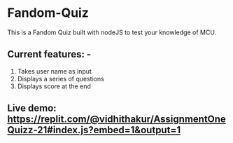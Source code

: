 # Fandom-Quiz
This is a Fandom Quiz built with nodeJS to test your knowledge of MCU.

## Current features: -
1. Takes user name as input
2. Displays a series of questions
3. Displays score at the end

## Live demo: https://replit.com/@vidhithakur/AssignmentOneQuizz-21#index.js?embed=1&output=1
